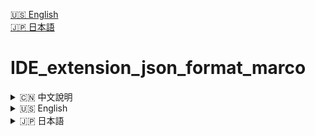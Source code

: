 <!-- 語言切換（右上角） -->
[🇺🇸 English](#english)  
[🇯🇵 日本語](#日本語)

# IDE_extension_json_format_marco

<details>
<summary>🇨🇳 中文說明</summary>

## EmEditor JSON 格式化巨集

本專案提供一個 EmEditor 巨集腳本，用於格式化 Visual Studio Code Extension 的 JSON 檔案。  
特點如下：

- 僅使用 ECMAScript ES2 支援的方法，兼容性高。
- 僅使用 if、for、switch 三種基本判斷式，程式碼簡潔。
- 不含偵錯檢查及訊息框，純粹專注於格式化功能。
- 可自訂縮排字元與縮排寬度。
- 適用於 EmEditor 巨集環境。

### 使用方式

1. 將 `VS_Code_Extension_JSON_format_v3.jsee` 巨集檔下載到本地端。
2. 於 EmEditor 中開啟要格式化的 JSON 檔案。
![JSON檔案格式化前](image/before_format.png)
3. 執行巨集檔，檔案內容即會自動格式化。
![JSON檔案格式化後](image/after_format.png)

### 注意事項

- 僅支援標準 JSON 格式，若原始檔有語法錯誤，巨集執行可能失敗。
- 本巨集無錯誤提示，如遇問題請確認 JSON 格式正確。

### 授權

本專案採用 [GNU General Public License v3.0](LICENSE)。

## 關於本巨集與 EmEditor 的關係

本巨集（macro script）為第三方用戶自製，僅設計於 EmEditor 編輯器環境下執行。  
本專案與 EmEditor 的開發公司或官方團隊無任何直接關聯，也未經官方背書或授權。

EmEditor 為 Emurasoft, Inc. 的註冊商標與著作權所有。  
本專案僅利用 EmEditor 公開之巨集功能或 API 進行擴充，未包含或修改任何 EmEditor 原始程式碼。

如需瞭解 EmEditor 之授權與使用規範，請參考 [EmEditor 官方網站](https://www.emeditor.com/)。

</details>

<details>
<summary>🇺🇸 English</summary>

## English

## EmEditor JSON Formatting Macro

This project provides an EmEditor macro script for formatting JSON files, specifically for Visual Studio Code Extension JSON files.  
Features include:

- Uses only ECMAScript ES2 supported methods for maximum compatibility (EmEditor only supports up to incomplete ECMAScript 5.1, most properties or methods may not work properly).
- Only uses basic `if`, `for`, and `switch` statements, resulting in concise code (modern try_catch often causes macro errors).
- No file debugging or message dialogs (which may cause macro errors), as EmEditor's JavaScript support is incomplete.
- The initial values for indentation character (`indentChar`) and width (`indentSize`) are customizable.
- Designed for the EmEditor macro environment.

### Usage

1. Download the `VS_Code_Extension_JSON_format_v3.jsee` macro file to your local machine.  
   Place the macro file in the /Macros subfolder of your software directory. In the menu, select [Macro] -> [Customize] -> [Add], choose the macro, then click [OK].
2. Open the JSON file you want to format in EmEditor.  
   ![Before formatting JSON file](image/before_format.png)
3. In the [Macro] menu, click the loaded macro to execute it. The file content will be automatically formatted.  
   ![After formatting JSON file](image/after_format.png)


### Notes

- Only standard JSON format is supported. If the original file contains syntax errors, the macro may fail.
- No error prompts are provided. Please ensure your JSON is valid if issues occur.

### License

This project is licensed under the [GNU General Public License v3.0](LICENSE).

## About the Relationship Between This Macro and EmEditor

This macro script is independently developed by a third-party user and is designed to run within the EmEditor editor environment only.  
This project has no direct affiliation with or endorsement from the EmEditor development company or official team.

EmEditor is a registered trademark and the copyright of Emurasoft, Inc.  
This project utilizes only the publicly available macro features or APIs provided by EmEditor and does not include or modify any original EmEditor source code.

For details on EmEditor's license and usage policy, please refer to the [official EmEditor website](https://www.emeditor.com/).

</details>

<details>
<summary>🇯🇵 日本語</summary>

## 日本語

## EmEditor JSON フォーマットマクロ

本プロジェクトは、Visual Studio Code 拡張機能向け JSON ファイルの整形に特化した EmEditor 用マクロスクリプトを提供します。  
主な特徴：

- ECMAScript ES2 でサポートされているメソッドのみを使用し、高い互換性を実現（EmEditor は不完全な ECMAScript 5.1 までしか対応しておらず、多くのプロパティやメソッドが正しく動作しない場合があります）。
- 基本的な `if`、`for`、`switch` のみを使用し、シンプルなコード構成（新しい try_catch はよくマクロのエラー原因となります）。
- ファイルのデバッグやメッセージダイアログは含まれていません（これらはマクロエラーの原因となるため）。EmEditor の JavaScript サポートは不完全です。
- インデント文字（`indentChar`）や幅（`indentSize`）の初期値をカスタマイズ可能です。
- EmEditor マクロ環境専用です。

### 使い方

1. `VS_Code_Extension_JSON_format_v3.jsee` マクロファイルをローカルにダウンロードしてください。  
   マクロファイルをソフトウェアディレクトリ內の /Macros サブディレクトリに組態し、メニューの [マクロ] → [カスタマイズ] → [追加] からマクロを選択し [OK] をクリックします。
2. EmEditor で整形したい JSON ファイルを開きます。  
   ![JSONファイル整形前](image/before_format.png)
3. [マクロ] メニューで読み込んだマクロをクリックして実行すると、ファイル內容が自動的に整形されます。  
   ![JSONファイル整形後](image/after_format.png)

### 注意事項

- 標準的な JSON フォーマットのみ対応しています。元ファイルに構文エラーがある場合、マクロの実行に失敗することがあります。
- エラーメッセージ等はありません。不具合時は JSON の構文を確認してください。

### ライセンス

本プロジェクトは [GNU General Public License v3.0](LICENSE) のもとで公開されています。

## 本マクロとEmEditorとの関係について

本マクロスクリプトは、第三者ユーザーによって独自に開発されたものであり、EmEditorエディタ環境でのみ動作するよう設計されています。  
本プロジェクトは、EmEditorの開発会社または公式チームとは一切関係なく、公式の承認や提携もありません。

EmEditorはEmurasoft, Inc.の登録商標および著作物です。  
本プロジェクトは、EmEditorが公開しているマクロ機能やAPIのみを利用しており、EmEditorのオリジナルソースコードを含んだり、修正したりしていません。

EmEditorのライセンスや利用規約については、[EmEditor公式ウェブサイト](https://www.emeditor.com/)をご参照ください。

</details>